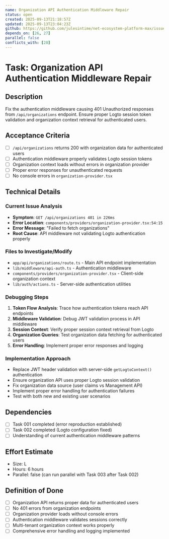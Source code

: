 ```yaml
---
name: Organization API Authentication Middleware Repair
status: open
created: 2025-09-13T21:18:57Z
updated: 2025-09-13T23:04:23Z
github: https://github.com/julesintime/net-ecosystem-platform-max/issues/29
depends_on: [26, 27]
parallel: false
conflicts_with: [28]
---
```


# Task: Organization API Authentication Middleware Repair

## Description
Fix the authentication middleware causing 401 Unauthorized responses from `/api/organizations` endpoint. Ensure proper Logto session token validation and organization context retrieval for authenticated users.

## Acceptance Criteria
- [ ] `/api/organizations` returns 200 with organization data for authenticated users
- [ ] Authentication middleware properly validates Logto session tokens
- [ ] Organization context loads without errors in organization provider
- [ ] Proper error responses for unauthenticated requests  
- [ ] No console errors in `organization-provider.tsx`

## Technical Details

### Current Issue Analysis
- **Symptom**: `GET /api/organizations 401 in 226ms`
- **Error Location**: `components/providers/organization-provider.tsx:54:15`
- **Error Message**: "Failed to fetch organizations"
- **Root Cause**: API middleware not validating Logto authentication properly

### Files to Investigate/Modify
- `app/api/organizations/route.ts` - Main API endpoint implementation
- `lib/middleware/api-auth.ts` - Authentication middleware
- `components/providers/organization-provider.tsx` - Client-side organization context
- `lib/auth/actions.ts` - Server-side authentication utilities

### Debugging Steps  
1. **Token Flow Analysis**: Trace how authentication tokens reach API endpoints
2. **Middleware Validation**: Debug JWT validation process in API middleware
3. **Session Context**: Verify proper session context retrieval from Logto
4. **Organization Queries**: Test organization data fetching for authenticated users
5. **Error Handling**: Implement proper error responses and logging

### Implementation Approach
- Replace JWT header validation with server-side `getLogtoContext()` authentication
- Ensure organization API uses proper Logto session validation
- Fix organization data source (user claims vs Management API)
- Implement proper error handling for authentication failures
- Test with both new and existing user scenarios

## Dependencies
- [ ] Task 001 completed (error reproduction established)
- [ ] Task 002 completed (Logto configuration fixed)
- [ ] Understanding of current authentication middleware patterns

## Effort Estimate
- Size: L
- Hours: 6 hours
- Parallel: false (can run parallel with Task 003 after Task 002)

## Definition of Done
- [ ] Organization API returns proper data for authenticated users
- [ ] No 401 errors from organization endpoints
- [ ] Organization provider loads without console errors
- [ ] Authentication middleware validates sessions correctly
- [ ] Multi-tenant organization context works properly
- [ ] Comprehensive error handling and logging implemented
